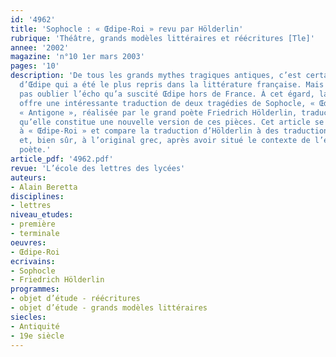 ```yaml
---
id: '4962'
title: 'Sophocle : « Œdipe-Roi » revu par Hölderlin'
rubrique: 'Théâtre, grands modèles littéraires et réécritures [Tle]'
annee: '2002'
magazine: 'n°10 1er mars 2003'
pages: '10'
description: 'De tous les grands mythes tragiques antiques, c’est certainement celui
  d’Œdipe qui a été le plus repris dans la littérature française. Mais il ne faut
  pas oublier l’écho qu’a suscité Œdipe hors de France. À cet égard, la langue allemande
  offre une intéressante traduction de deux tragédies de Sophocle, « Œdipe-Roi » et
  « Antigone », réalisée par le grand poète Friedrich Hölderlin, traduction si particulière
  qu’elle constitue une nouvelle version de ces pièces. Cet article se limite volontairement
  à « Œdipe-Roi » et compare la traduction d’Hölderlin à des traductions françaises
  et, bien sûr, à l’original grec, après avoir situé le contexte de l’entreprise du
  poète.'
article_pdf: '4962.pdf'
revue: 'L’école des lettres des lycées'
auteurs:
- Alain Beretta
disciplines:
- lettres
niveau_etudes:
- première
- terminale
oeuvres:
- Œdipe-Roi
ecrivains:
- Sophocle
- Friedrich Hölderlin 
programmes:
- objet d’étude - réécritures
- objet d’étude - grands modèles littéraires
siecles:
- Antiquité
- 19e siècle
---
```

